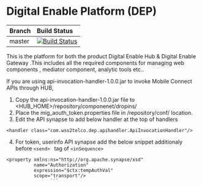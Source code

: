 # Digital Enable Platform (DEP)



| Branch | Build Status |
| :------------ |:-------------
| master | [![Build Status](http://ci.wso2telco.com/job/component-dep/badge/icon)](http://ci.wso2telco.com/job/component-dep/)


This is the platform for both the product Digital Enable Hub &  Digital Enable Gateway .This includes all the required components for managing web components , mediator component, analytic tools etc..


If you are using api-invocation-handler-1.0.0.jar to invoke Mobile Connect APIs through HUB,

1. Copy the api-invocation-handler-1.0.0.jar file to <HUB_HOME>/repository/componenet/dropins/ 
2. Place the  mig_aouth_token.properties file in <HUB HOME>/repository/conf/ location.
3. Edit the API synapse to add below handler at the top of handlers
  ```
  <handler class="com.wso2telco.dep.apihandler.ApiInvocationHandler"/>
  ```

4. For token, userinfo API synapse add the below snippet additionaly before ```<send> ``` tag of ```<inSequence> ```
```
<property xmlns:ns="http://org.apache.synapse/xsd"  
          name="Authorization"  
          expression="$ctx:tempAuthVal"  
          scope="transport"/>
                ```

